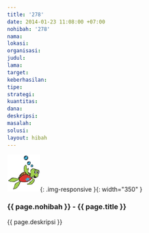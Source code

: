 ```yaml
---
title: '278'
date: 2014-01-23 11:08:00 +07:00
nohibah: '278'
nama:
lokasi:
organisasi:
judul:
lama:
target:
keberhasilan:
tipe:
strategi:
kuantitas:
dana:
deskripsi:
masalah:
solusi:
layout: hibah
---
```


![278](/static/img/hibahcms/278.png){: .img-responsive }{: width="350" }

### {{ page.nohibah }} - {{ page.title }}

{{ page.deskripsi }}
